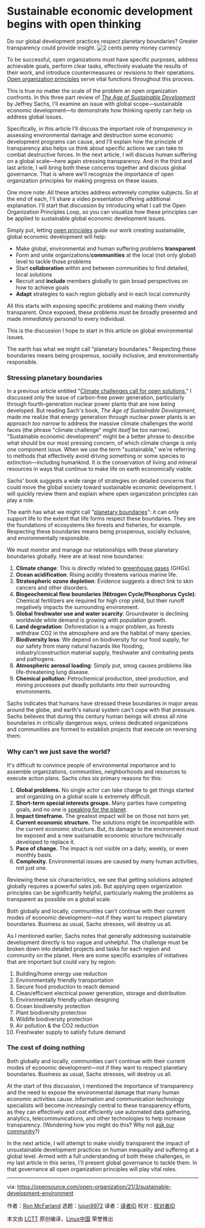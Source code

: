 [#]: subject: (Sustainable economic development begins with open thinking)
[#]: via: (https://opensource.com/open-organization/21/3/sustainable-development-environment)
[#]: author: (Ron McFarland https://opensource.com/users/ron-mcfarland)
[#]: collector: (lujun9972)
[#]: translator: ( )
[#]: reviewer: ( )
[#]: publisher: ( )
[#]: url: ( )

Sustainable economic development begins with open thinking
======
Do our global development practices respect planetary boundaries?
Greater transparency could provide insight.
![2 cents penny money currency][1]

To be successful, open organizations must have specific purposes, address achievable goals, perform clear tasks, effectively evaluate the results of their work, and introduce countermeasures or revisions to their operations. [Open organization principles][2] serve vital functions throughout this process.

This is true no matter the scale of the problem an open organization confronts. In this three part review of [_The Age of Sustainable Development_][3] by Jeffrey Sachs, I'll examine an issue with global scope—sustainable economic development—to demonstrate how thinking openly can help us address global issues.

Specifically, in this article I'll discuss the important role of _transparency_ in assessing environmental damage and destruction some economic development programs can cause, and I'll explain how the principle of transparency also helps us think about specific actions we can take to combat destructive forces. In the next article, I will discuss human suffering on a global scale—here again stressing transparency. And in the third and last article, I will bring both these concerns together and discuss global governance. That is where we'll recognize the importance of open organization principles for making progress on these issues.

One more note: All these articles address extremely complex subjects. So at the end of each, I'll share a video presentation offering additional explanation. I'll start that discussion by introducing what I call the Open Organization Principles Loop, so you can visualize how these principles can be applied to sustainable global economic development issues.

Simply put, letting [open principles][2] guide our work creating sustainable, global economic development will help:

  * Make global, environmental and human suffering problems **transparent**
  * Form and unite organizations/**communities** at the local (not only global) level to tackle those problems
  * Start **collaboration** within and between communities to find detailed, local solutions
  * Recruit and **include** members globally to gain broad perspectives on how to achieve goals
  * **Adapt** strategies to each region globally and in each local community



All this starts with exposing specific problems and making them vividly transparent. Once exposed, these problems must be broadly presented and made _immediately personal_ to every individual.

This is the discussion I hope to start in this article on global environmental issues.

The earth has what we might call "planetary boundaries." Respecting these boundaries means being prosperous, socially inclusive, and environmentally responsible.

### Stressing planetary boundaries

In a previous article entitled "[Climate challenges call for open solutions][4]," I discussed only the issue of carbon-free power generation, particularly through fourth-generation nuclear power plants that are now being developed. But reading Sach's book, _The Age of Sustainable Development_, made me realize that energy generation through nuclear power plants is an approach _too narrow_ to address the massive climate challenges the world faces (the phrase "climate challenge" might _itself_ be too narrow). "Sustainable economic development" might be a better phrase to describe what should be our most pressing concern, of which climate change is only _one_ component issue. When we use the term "sustainable," we're referring to methods that effectively avoid driving something or some species to extinction—including humankind. It is the conservation of living and mineral resources in ways that continue to make life on earth economically viable.

Sachs' book suggests a wide range of strategies on detailed concerns that could move the global society toward sustainable economic development. I will quickly review them and explain where open organization principles can play a role.

The earth has what we might call "[planetary boundaries][5]": it can only support life to the extent that life forms respect these boundaries. They are the foundations of ecosystems like forests and fisheries, for example. Respecting these boundaries means being prosperous, socially inclusive, and environmentally responsible.

We must monitor and manage our relationships with these planetary boundaries globally. Here are at least nine boundaries:

  1. **Climate change**: This is directly related to [greenhouse gases][6] (GHGs).
  2. **Ocean acidification**: Rising acidity threatens various marine life.
  3. **Stratospheric ozone depletion**: Evidence suggests a direct link to skin cancers and other disorders.
  4. **Biogeochemical flow boundaries (Nitrogen Cycle/Phosphorus Cycle)**: Chemical fertilizers are required for high crop yield, but their runoff negatively impacts the surrounding environment.
  5. **Global freshwater use and water scarcity**: Groundwater is declining worldwide while demand is growing with population growth.
  6. **Land degradation**: Deforestation is a major problem, as forests withdraw CO2 in the atmosphere and are the habitat of many species.
  7. **Biodiversity loss**: We depend on biodiversity for our food supply, for our safety from many natural hazards like flooding, industry/construction material supply, freshwater and combating pests and pathogens.
  8. **Atmospheric aerosol loading**: Simply put, smog causes problems like life-threatening lung disease.
  9. **Chemical pollution**: Petrochemical production, steel production, and mining processes put deadly pollutants into their surrounding environments.



Sachs indicates that humans have stressed these boundaries in major areas around the globe, and earth's natural system can't cope with that pressure. Sachs believes that during this century human beings will stress all nine boundaries in critically dangerous ways, unless dedicated organizations and communities are formed to establish projects that execute on reversing them.

### Why can't we just save the world?

It's difficult to convince people of environmental importance and to assemble organizations, communities, neighborhoods and resources to execute action plans. Sachs cites six primary reasons for this:

  1. **Global problems.** No single actor can take charge to get things started and organizing on a global scale is extremely difficult.
  2. **Short-term special interests groups.** Many parties have competing goals, and no one is [speaking for the planet][7].
  3. **Impact timeframe.** The greatest impact will be on those not born yet.
  4. **Current economic structure.** The solutions might be incompatible with the current economic structure. But, its damage to the environment must be exposed and a new sustainable economic structure technically developed to replace it.
  5. **Pace of change.** The impact is not visible on a daily, weekly, or even monthly basis.
  6. **Complexity.** Environmental issues are caused by many human activities, not just one.



Reviewing these six characteristics, we see that getting solutions adopted globally requires a powerful sales job. But applying open organization principles can be significantly helpful, particularly making the problems as transparent as possible on a global scale.

Both globally and locally, communities can't continue with their current modes of economic development—not if they want to respect planetary boundaries. Business as usual, Sachs stresses, will destroy us all.

As I mentioned earlier, Sachs notes that generally addressing sustainable development directly is too vague and unhelpful. The challenge must be broken down into detailed projects and tasks for each region and community on the planet. Here are some specific examples of initiatives that are important but could vary by region:

  1. Building/home energy use reduction
  2. Environmentally friendly transportation
  3. Secure food production to reach demand
  4. Clean/efficient electrical power generation, storage and distribution
  5. Environmentally friendly urban designing
  6. Ocean biodiversity protection
  7. Plant biodiversity protection
  8. Wildlife biodiversity protection
  9. Air pollution &amp; the CO2 reduction
  10. Freshwater supply to satisfy future demand



### The cost of doing nothing

Both globally and locally, communities can't continue with their current modes of economic development—not if they want to respect planetary boundaries. Business as usual, Sachs stresses, will destroy us all.

At the start of this discussion, I mentioned the importance of transparency and the need to expose the environmental damage that many human economic activities cause. Information and communication technology specialists will become increasingly central to these transparency efforts, as they can effectively and cost efficiently use automated data gathering, analytics, telecommunications, and other technologies to help increase transparency. (Wondering how you might do this? Why not [ask our community][8]?)

In the next article, I will attempt to make vividly transparent the impact of unsustainable development practices on human inequality and suffering at a global level. Armed with a full understanding of both these challenges, in my last article in this series, I'll present global governance to tackle them. In that governance all open organization principles will play vital roles.

--------------------------------------------------------------------------------

via: https://opensource.com/open-organization/21/3/sustainable-development-environment

作者：[Ron McFarland][a]
选题：[lujun9972][b]
译者：[译者ID](https://github.com/译者ID)
校对：[校对者ID](https://github.com/校对者ID)

本文由 [LCTT](https://github.com/LCTT/TranslateProject) 原创编译，[Linux中国](https://linux.cn/) 荣誉推出

[a]: https://opensource.com/users/ron-mcfarland
[b]: https://github.com/lujun9972
[1]: https://opensource.com/sites/default/files/styles/image-full-size/public/lead-images/Medical%20Costs%20Transparency_1.jpg?itok=CkZ_J88m (2 cents penny money currency)
[2]: https://theopenorganization.org/definition/
[3]: https://www.goodreads.com/book/show/23215948-the-age-of-sustainable-development
[4]: https://opensource.com/open-organization/19/10/global-energy-climate-challenges
[5]: http://www.igbp.net/news/features/features/aplanetontheedge.5.1b8ae20512db692f2a680003122.html
[6]: https://en.wikipedia.org/wiki/Greenhouse_gas#/media/File:Global_GHG_Emissions_by_Sector_2016.png
[7]: https://opensource.com/open-organization/19/10/open-platform-greenpeace
[8]: http://theopenorganization.community
